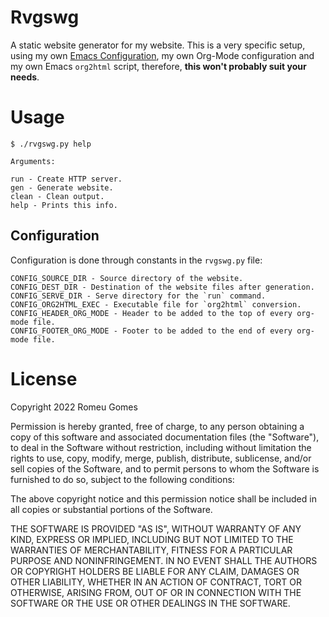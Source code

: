 # Rvgswg

A static website generator for my website. This is a very specific setup, using my own
[Emacs Configuration](https://github.com/RomeuG/.emacs.d), my own Org-Mode configuration
and my own Emacs `org2html` script, therefore, **this won't probably suit your needs**.

# Usage

```
$ ./rvgswg.py help

Arguments:

run - Create HTTP server.
gen - Generate website.
clean - Clean output.
help - Prints this info.
```

## Configuration

Configuration is done through constants in the `rvgswg.py` file:

```
CONFIG_SOURCE_DIR - Source directory of the website.
CONFIG_DEST_DIR - Destination of the website files after generation.
CONFIG_SERVE_DIR - Serve directory for the `run` command.
CONFIG_ORG2HTML_EXEC - Executable file for `org2html` conversion.
CONFIG_HEADER_ORG_MODE - Header to be added to the top of every org-mode file.
CONFIG_FOOTER_ORG_MODE - Footer to be added to the end of every org-mode file.
```

# License

Copyright 2022 Romeu Gomes

Permission is hereby granted, free of charge, to any person obtaining a copy of this
software and associated documentation files (the "Software"), to deal in the Software
without restriction, including without limitation the rights to use, copy, modify, merge,
publish, distribute, sublicense, and/or sell copies of the Software, and to permit persons
to whom the Software is furnished to do so, subject to the following conditions:

The above copyright notice and this permission notice shall be included in all copies or
substantial portions of the Software.

THE SOFTWARE IS PROVIDED "AS IS", WITHOUT WARRANTY OF ANY KIND, EXPRESS OR IMPLIED,
INCLUDING BUT NOT LIMITED TO THE WARRANTIES OF MERCHANTABILITY, FITNESS FOR A PARTICULAR
PURPOSE AND NONINFRINGEMENT. IN NO EVENT SHALL THE AUTHORS OR COPYRIGHT HOLDERS BE LIABLE
FOR ANY CLAIM, DAMAGES OR OTHER LIABILITY, WHETHER IN AN ACTION OF CONTRACT, TORT OR
OTHERWISE, ARISING FROM, OUT OF OR IN CONNECTION WITH THE SOFTWARE OR THE USE OR OTHER
DEALINGS IN THE SOFTWARE.
